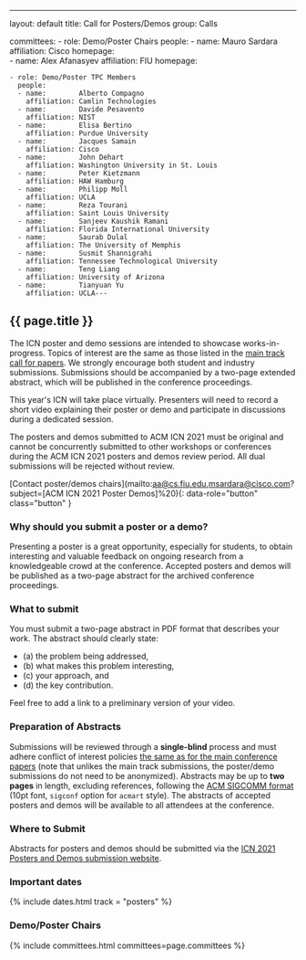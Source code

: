 ---
layout: default
title: Call for Posters/Demos
group: Calls

committees:
    - role: Demo/Poster Chairs
      people:
      - name:        Mauro Sardara
        affiliation: Cisco
        homepage:    
      - name:        Alex Afanasyev
        affiliation: FIU
        homepage:    

    - role: Demo/Poster TPC Members
      people:
      - name:        Alberto Compagno
        affiliation: Camlin Technologies
      - name:        Davide Pesavento
        affiliation: NIST
      - name:        Elisa Bertino
        affiliation: Purdue University
      - name:        Jacques Samain
        affiliation: Cisco
      - name:        John Dehart
        affiliation: Washington University in St. Louis
      - name:        Peter Kietzmann
        affiliation: HAW Hamburg
      - name:        Philipp Moll
        affiliation: UCLA
      - name:        Reza Tourani
        affiliation: Saint Louis University
      - name:        Sanjeev Kaushik Ramani
        affiliation: Florida International University
      - name:        Saurab Dulal
        affiliation: The University of Memphis
      - name:        Susmit Shannigrahi
        affiliation: Tennessee Technological University
      - name:        Teng Liang
        affiliation: University of Arizona
      - name:        Tianyuan Yu
        affiliation: UCLA---

## {{ page.title }}

The ICN poster and demo sessions are intended to showcase works-in-progress.
Topics of interest are the same as those listed in the [main track call for papers](cf-papers.html).
We strongly encourage both student and industry submissions.
Submissions should be accompanied by a two-page extended abstract, which will be published in the conference proceedings.

This year's ICN will take place virtually.
Presenters will need to record a short video explaining their poster or demo and participate in discussions during a dedicated session.

The posters and demos submitted to ACM ICN 2021 must be original and cannot be concurrently submitted to other workshops or conferences during the ACM ICN 2021 posters and demos review period.
All dual submissions will be rejected without review.

[Contact poster/demos chairs](mailto:aa@cs.fiu.edu,msardara@cisco.com?subject=[ACM ICN 2021 Poster Demos]%20){: data-role="button" class="button" }

### Why should you submit a poster or a demo?

Presenting a poster is a great opportunity, especially for students, to obtain interesting and valuable feedback on ongoing research from a knowledgeable crowd at the conference.
Accepted posters and demos will be published as a two-page abstract for the archived conference proceedings. 

### What to submit

You must submit a two-page abstract in PDF format that describes your work.
The abstract should clearly state:
- (a) the problem being addressed,
- (b) what makes this problem interesting,
- (c) your approach, and
- (d) the key contribution.

Feel free to add a link to a preliminary version of your video.

### Preparation of Abstracts

Submissions will be reviewed through a **single-blind** process and must adhere conflict of interest policies [the same as for the main conference papers](cfp.html) (note that unlikes the main track submissions, the poster/demo submissions do not need to be anonymized).
Abstracts may be up to **two pages** in length, excluding references, following the [ACM SIGCOMM format](https://github.com/conference-websites/acmart-sigproc-template/) (10pt font, `sigconf` option for `acmart` style).
The abstracts of accepted posters and demos will be available to all attendees at the conference.

### Where to Submit

Abstracts for posters and demos should be submitted via the [ICN 2021 Posters and Demos submission website](https://icn21posterdemo.hotcrp.com/).

### Important dates

{% include dates.html track = "posters" %}

### Demo/Poster Chairs

{% include committees.html committees=page.committees %}
